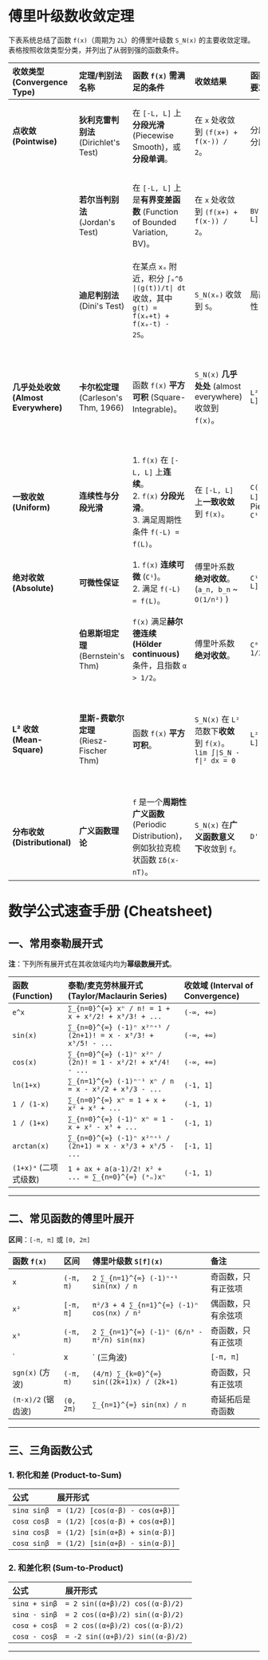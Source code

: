 # 傅里叶级数收敛定理

下表系统总结了函数 `f(x)`（周期为 `2L`）的傅里叶级数 `S_N(x)` 的主要收敛定理。表格按照收敛类型分类，并列出了从弱到强的函数条件。

| 收敛类型 (Convergence Type) | 定理/判别法名称 | 函数 `f(x)` 需满足的条件 | 收敛结果 | 函数空间/要求 | 备注与关键点 |
| :--- | :--- | :--- | :--- | :--- | :--- |
| **点收敛**<br>**(Pointwise)** | **狄利克雷判别法**<br>(Dirichlet's Test) | 在 `[-L, L]` 上**分段光滑** (Piecewise Smooth)，或**分段单调**。 | 在 `x` 处收敛到 `(f(x+) + f(x-)) / 2`。 | 分段 `C¹` 或<br>分段单调 | 最经典、最常用的定理。<br>在间断点处会产生**吉布斯现象** (Gibbs Phenomenon)。 |
| | **若尔当判别法**<br>(Jordan's Test) | 在 `[-L, L]` 上是**有界变差函数** (Function of Bounded Variation, BV)。 | 在 `x` 处收敛到 `(f(x+) + f(x-)) / 2`。 | `BV([-L, L])` | **推广了狄利克雷**。<br>所有分段单调/分段光滑的函数都是有界变差函数，但反之不成立。 |
| | **迪尼判别法**<br>(Dini's Test) | 在某点 `x₀` 附近，积分 `∫₀^δ \|(g(t))/t\| dt` 收敛，其中 `g(t) = f(x₀+t) + f(x₀-t) - 2S`。 | `S_N(x₀)` 收敛到 `S`。 | 局部可积性 | 一个非常精细的**局部收敛**判别法，只关心 `x₀` 点附近的性质。 |
| **几乎处处收敛**<br>**(Almost Everywhere)** | **卡尔松定理**<br>(Carleson's Thm, 1966) | 函数 `f(x)` **平方可积** (Square-Integrable)。 | `S_N(x)` **几乎处处** (almost everywhere) 收敛到 `f(x)`。 | `L²([-L, L])` | **里程碑式的定理**。<br>解决了困扰数学界近一个世纪的卢津猜想。<br>表明能量有限的信号，级数几乎在所有点上都收敛。 |
| **一致收敛**<br>**(Uniform)** | **连续性与分段光滑** | 1. `f(x)` 在 `[-L, L]` 上**连续**。<br>2. `f(x)` **分段光滑**。<br>3. 满足周期性条件 `f(-L) = f(L)`。 | 在 `[-L, L]` 上**一致收敛**到 `f(x)`。 | `C([-L, L])` ∩<br>Piecewise `C¹` | **保证图像完美贴合**，无吉布斯现象。<br>连续性是避免跳跃的关键。 |
| **绝对收敛**<br>**(Absolute)** | **可微性保证** | 1. `f(x)` **连续可微** (`C¹`)。<br>2. 满足 `f(-L) = f(L)`。 | 傅里叶系数**绝对收敛**。<br>(`a_n, b_n` ~ `O(1/n²)` ) | `C¹([-L, L])` | **函数越光滑，系数衰减越快**。<br>若 `f` 是 `C^k`，则系数衰减速度为 `O(1/n^(k+1))`。 |
| | **伯恩斯坦定理**<br>(Bernstein's Thm) | `f(x)` 满足**赫尔德连续 (Hölder continuous)** 条件，且指数 `α > 1/2`。 | 傅里叶系数**绝对收敛**。 | `C⁰,α (α > 1/2)` | 提供了比 `C¹` 更弱的光滑性条件来保证绝对收敛。 |
| **L² 收敛**<br>**(Mean-Square)** | **里斯-费歇尔定理**<br>(Riesz-Fischer Thm) | 函数 `f(x)` **平方可积**。 | `S_N(x)` 在 `L²` 范数下**收敛**到 `f(x)`。<br>`lim ∫\|S_N - f\|² dx = 0` | `L²([-L, L])` | **对函数要求最低**。<br>物理意义是近似信号的**能量收敛**到原信号能量。<br>这与**帕塞瓦尔恒等式 (Parseval's Identity)** 等价。 |
| **分布收敛**<br>**(Distributional)** | **广义函数理论** | `f` 是一个**周期性广义函数** (Periodic Distribution)，例如狄拉克梳状函数 `Σδ(x-nT)`。 | `S_N(x)` 在**广义函数意义下**收敛到 `f`。 | `D'(T)` | **最广义的收敛**。<br>即使傅里叶系数不衰减甚至增长（如狄拉克函数的系数为常数），级数在分布意义下依然收敛。 |

# 数学公式速查手册 (Cheatsheet)

## 一、常用泰勒展开式

**注**：下列所有展开式在其收敛域内均为**幂级数展开式**。

| 函数 (Function) | 泰勒/麦克劳林展开式 (Taylor/Maclaurin Series) | 收敛域 (Interval of Convergence) |
| :--- | :--- | :--- |
| `e^x` | `∑_{n=0}^{∞} xⁿ / n! = 1 + x + x²/2! + x³/3! + ...` | `(-∞, +∞)` |
| `sin(x)` | `∑_{n=0}^{∞} (-1)ⁿ x²ⁿ⁺¹ / (2n+1)! = x - x³/3! + x⁵/5! - ...` | `(-∞, +∞)` |
| `cos(x)` | `∑_{n=0}^{∞} (-1)ⁿ x²ⁿ / (2n)! = 1 - x²/2! + x⁴/4! - ...` | `(-∞, +∞)` |
| `ln(1+x)` | `∑_{n=1}^{∞} (-1)ⁿ⁻¹ xⁿ / n = x - x²/2 + x³/3 - ...` | `(-1, 1]` |
| `1 / (1-x)` | `∑_{n=0}^{∞} xⁿ = 1 + x + x² + x³ + ...` | `(-1, 1)` |
| `1 / (1+x)` | `∑_{n=0}^{∞} (-1)ⁿ xⁿ = 1 - x + x² - x³ + ...` | `(-1, 1)` |
| `arctan(x)` | `∑_{n=0}^{∞} (-1)ⁿ x²ⁿ⁺¹ / (2n+1) = x - x³/3 + x⁵/5 - ...` | `[-1, 1]` |
| `(1+x)ᵃ` (二项式级数) | `1 + ax + a(a-1)/2! x² + ... = ∑_{n=0}^{∞} (ᵃₙ)xⁿ` | `(-1, 1)` |

---

## 二、常见函数的傅里叶展开

**区间**：`[-π, π]` 或 `[0, 2π]`

| 函数 `f(x)` | 区间 | 傅里叶级数 `S[f](x)` | 备注 |
| :--- | :--- | :--- | :--- |
| `x` | `(-π, π)` | `2 ∑_{n=1}^{∞} (-1)ⁿ⁺¹ sin(nx) / n` | 奇函数，只有正弦项 |
| `x²` | `[-π, π]` | `π²/3 + 4 ∑_{n=1}^{∞} (-1)ⁿ cos(nx) / n²` | 偶函数，只有余弦项 |
| `x³` | `(-π, π)` | `2 ∑_{n=1}^{∞} (-1)ⁿ (6/n³ - π²/n) sin(nx)` | 奇函数，只有正弦项 |
| `|x|` (三角波) | `[-π, π]` | `π/2 - (4/π) ∑_{k=0}^{∞} cos((2k+1)x) / (2k+1)²` | 偶函数，只有余弦项 |
| `sgn(x)` (方波) | `(-π, π)` | `(4/π) ∑_{k=0}^{∞} sin((2k+1)x) / (2k+1)` | 奇函数，只有正弦项 |
| `(π-x)/2` (锯齿波) | `(0, 2π)` | `∑_{n=1}^{∞} sin(nx) / n` | 奇延拓后是奇函数 |

---

## 三、三角函数公式

### 1. 积化和差 (Product-to-Sum)

| 公式 | 展开形式 |
| :--- | :--- |
| `sinα sinβ` | `= (1/2) [cos(α-β) - cos(α+β)]` |
| `cosα cosβ` | `= (1/2) [cos(α-β) + cos(α+β)]` |
| `sinα cosβ` | `= (1/2) [sin(α+β) + sin(α-β)]` |
| `cosα sinβ` | `= (1/2) [sin(α+β) - sin(α-β)]` |

### 2. 和差化积 (Sum-to-Product)

| 公式 | 展开形式 |
| :--- | :--- |
| `sinα + sinβ` | `= 2 sin((α+β)/2) cos((α-β)/2)` |
| `sinα - sinβ` | `= 2 cos((α+β)/2) sin((α-β)/2)` |
| `cosα + cosβ` | `= 2 cos((α+β)/2) cos((α-β)/2)` |
| `cosα - cosβ` | `= -2 sin((α+β)/2) sin((α-β)/2)` |

---
